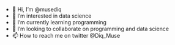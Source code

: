 - 👋 Hi, I’m @musediq
- 👀 I’m interested in data science
- 🌱 I’m currently learning programming
- 💞️ I’m looking to collaborate on programming and data science
- 📫 How to reach me on twitter @Diq_Muse

<!---
musediq/musediq is a ✨ special ✨ repository because its `README.md` (this file) appears on your GitHub profile.
You can click the Preview link to take a look at your changes.
--->
